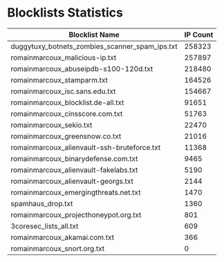 # Blocklists Statistics
| Blocklist Name | IP Count |
|----|----|
| duggytuxy_botnets_zombies_scanner_spam_ips.txt | 258323 |
| romainmarcoux_malicious-ip.txt | 257897 |
| romainmarcoux_abuseipdb-s100-120d.txt | 218480 |
| romainmarcoux_stamparm.txt | 164526 |
| romainmarcoux_isc.sans.edu.txt | 154667 |
| romainmarcoux_blocklist.de-all.txt | 91651 |
| romainmarcoux_cinsscore.com.txt | 51763 |
| romainmarcoux_sekio.txt | 22470 |
| romainmarcoux_greensnow.co.txt | 21016 |
| romainmarcoux_alienvault-ssh-bruteforce.txt | 11368 |
| romainmarcoux_binarydefense.com.txt | 9465 |
| romainmarcoux_alienvault-fakelabs.txt | 5190 |
| romainmarcoux_alienvault-georgs.txt | 2144 |
| romainmarcoux_emergingthreats.net.txt | 1470 |
| spamhaus_drop.txt | 1360 |
| romainmarcoux_projecthoneypot.org.txt | 801 |
| 3coresec_lists_all.txt | 609 |
| romainmarcoux_akamai.com.txt | 366 |
| romainmarcoux_snort.org.txt | 0 |
